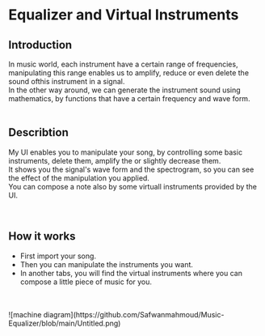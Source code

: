 # Equalizer and Virtual Instruments

##  **Introduction**

In music world, each instrument have a certain range of frequencies, manipulating this range enables us to amplify, reduce or even delete the sound ofthis instrument in a signal.<br />
In the other way around, we can generate the instrument sound using mathematics, by functions that have a certain frequency and wave form.
<br />
<br />

##  **Describtion**
My UI enables you to manipulate your song, by controlling some basic instruments, delete them, amplify the or slightly decrease them.<br />
It shows you the signal's wave form and the spectrogram, so you can see the effect of the manipulation you applied.<br />
You can compose a note also by some virtuall instruments provided by the UI.

<br />

##  **How it works**
* First import your song.
* Then you can manipulate the instruments you want.
* In another tabs, you will find the virtual instruments where you can compose a little piece of music for you.
<br />
<br />
![machine diagram](https://github.com/Safwanmahmoud/Music-Equalizer/blob/main/Untitled.png)
